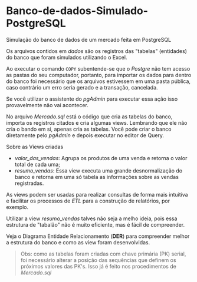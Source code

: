 # Banco-de-dados-Simulado-PostgreSQL
Simulação do banco de dados de um mercado feita em PostgreSQL

Os arquivos contidos em *dados* são os registros das "tabelas" (entidades) do banco que foram simulados utilizando o Excel.

Ao executar o comando ```COPY``` subentende-se que o *Postgre* não tem acesso as pastas do seu computador, portanto, para importar os dados para dentro do banco foi necessário que os arquivos estivessem em uma pasta pública, caso contrário um erro seria gerado e a transação, cancelada.

Se você utilizar o assistente do *pgAdmin* para executar essa ação isso provavelmente não vai acontecer.

No arquivo *Mercado.sql* está o código que cria as tabelas do banco, importa os registros citados e cria algumas views.
Lembrando que ele não cria o bando em si, apenas cria as tabelas. Você pode criar o banco diretamente pelo *pgAdmin* e depois executar no editor de Query.

Sobre as Views criadas
- *valor_das_vendas*: Agrupa os produtos de uma venda e retorna o valor total de cada uma;
- *resumo_vendas*: Essa view executa uma grande desnormalização do banco e retorna em uma só tabela as informações sobre as vendas registradas.

As views podem ser usadas para realizar consultas de forma mais intuitiva e facilitar os processos de *ETL* para a construção de relatórios, por exemplo.

Utilizar a view *resumo_vendas* talves não seja a melho ideia, pois essa estrutura de "tabalão" não é muito eficiente, mas é fácil de compreender.

Veja o Diagrama Entidade Relacionamento (**DER**) para compreender melhor a estrutura do banco e como as view foram desenvolvidas.

> Obs: como as tabelas foram criadas com chave primária (PK) serial, foi necessário alterar a posição das sequências que definem os próximos valores das PK's. Isso já é feito nos procedimentos de *Mercado.sql*
